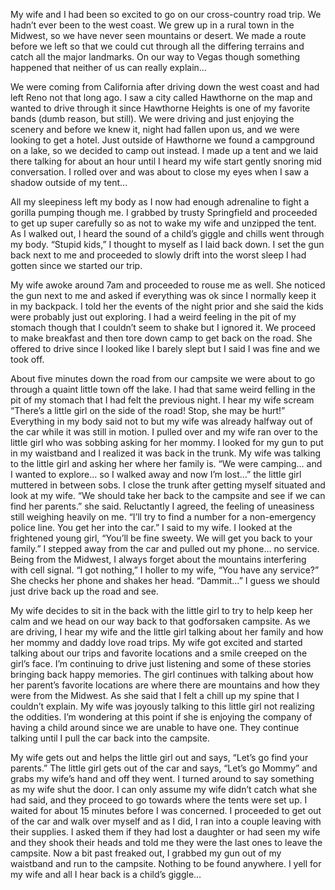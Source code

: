 My wife and I had been so excited to go on our cross-country road trip. We hadn’t ever been to the west coast. We grew up in a rural town in the Midwest, so we have never seen mountains or desert. We made a route before we left so that we could cut through all the differing terrains and catch all the major landmarks. On our way to Vegas though something happened that neither of us can really explain…

We were coming from California after driving down the west coast and had left Reno not that long ago. I saw a city called Hawthorne on the map and wanted to drive through it since Hawthorne Heights is one of my favorite bands (dumb reason, but still). We were driving and just enjoying the scenery and before we knew it, night had fallen upon us, and we were looking to get a hotel. Just outside of Hawthorne we found a campground on a lake, so we decided to camp out instead. I made up a tent and we laid there talking for about an hour until I heard my wife start gently snoring mid conversation. I rolled over and was about to close my eyes when I saw a shadow outside of my tent…

All my sleepiness left my body as I now had enough adrenaline to fight a gorilla pumping though me. I grabbed by trusty Springfield and proceeded to get up super carefully so as not to wake my wife and unzipped the tent. As I walked out, I heard the sound of a child’s giggle and chills went through my body. “Stupid kids,” I thought to myself as I laid back down. I set the gun back next to me and proceeded to slowly drift into the worst sleep I had gotten since we started our trip. 

My wife awoke around 7am and proceeded to rouse me as well. She noticed the gun next to me and asked if everything was ok since I normally keep it in my backpack. I told her the events of the night prior and she said the kids were probably just out exploring. I had a weird feeling in the pit of my stomach though that I couldn’t seem to shake but I ignored it. We proceed to make breakfast and then tore down camp to get back on the road. She offered to drive since I looked like I barely slept but I said I was fine and we took off. 

About five minutes down the road from our campsite we were about to go through a quaint little town off the lake. I had that same weird felling in the pit of my stomach that I had felt the previous night. I hear my wife scream “There’s a little girl on the side of the road! Stop, she may be hurt!” Everything in my body said not to but my wife was already halfway out of the car while it was still in motion. I pulled over and my wife ran over to the little girl who was sobbing asking for her mommy. I looked for my gun to put in my waistband and I realized it was back in the trunk. My wife was talking to the little girl and asking her where her family is. “We were camping… and I wanted to explore… so I walked away and now I’m lost…” the little girl muttered in between sobs. I close the trunk after getting myself situated and look at my wife. “We should take her back to the campsite and see if we can find her parents.” she said. Reluctantly I agreed, the feeling of uneasiness still weighing heavily on me. “I’ll try to find a number for a non-emergency police line. You get her into the car.” I said to my wife. I looked at the frightened young girl, “You’ll be fine sweety. We will get you back to your family.” I stepped away from the car and pulled out my phone… no service. Being from the Midwest, I always forget about the mountains interfering with cell signal. “I got nothing,” I holler to my wife, “You have any service?” She checks her phone and shakes her head. “Dammit…” I guess we should just drive back up the road and see. 

My wife decides to sit in the back with the little girl to try to help keep her calm and we head on our way back to that godforsaken campsite. As we are driving, I hear my wife and the little girl talking about her family and how her mommy and daddy love road trips. My wife got excited and started talking about our trips and favorite locations and a smile creeped on the girl’s face. I’m continuing to drive just listening and some of these stories bringing back happy memories. The girl continues with talking about how her parent’s favorite locations are where there are mountains and how they were from the Midwest. As she said that I felt a chill up my spine that I couldn’t explain. My wife was joyously talking to this little girl not realizing the oddities. I’m wondering at this point if she is enjoying the company of having a child around since we are unable to have one. They continue talking until I pull the car back into the campsite. 

My wife gets out and helps the little girl out and says, “Let’s go find your parents.” The little girl gets out of the car and says, “Let’s go Mommy” and grabs my wife’s hand and off they went. I turned around to say something as my wife shut the door. I can only assume my wife didn’t catch what she had said, and they proceed to go towards where the tents were set up. I waited for about 15 minutes before I was concerned. I proceeded to get out of the car and walk over myself and as I did, I ran into a couple leaving with their supplies. I asked them if they had lost a daughter or had seen my wife and they shook their heads and told me they were the last ones to leave the campsite. Now a bit past freaked out, I grabbed my gun out of my waistband and run to the campsite. Nothing to be found anywhere. I yell for my wife and all I hear back is a child’s giggle…